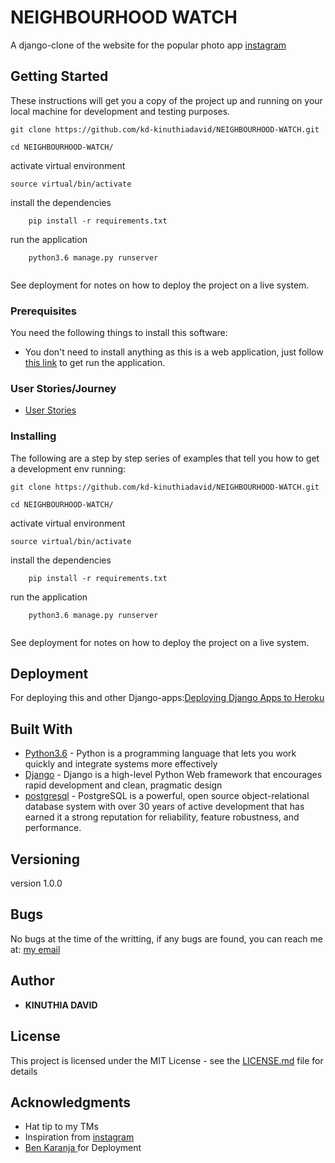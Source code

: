 # NEIGHBOURHOOD WATCH

A django-clone of the website for the popular photo app [instagram](https://www.instagram.com/)
## Getting Started

These instructions will get you a copy of the project up and running on your local machine for development and testing purposes.

```
git clone https://github.com/kd-kinuthiadavid/NEIGHBOURHOOD-WATCH.git
```
```
cd NEIGHBOURHOOD-WATCH/
```
activate virtual environment

  ```
  source virtual/bin/activate
  ```
  
install the dependencies
```
    pip install -r requirements.txt

```
run the application

```
    python3.6 manage.py runserver
    
```
See deployment for notes on how to deploy the project on a live system.

### Prerequisites

You need the following things to install this software:
* You don't need to install anything as this is a web application, just follow [this link](https://kd-neighbourhood-watch.herokuapp.com/) to get run the application.

### User Stories/Journey

* [User Stories](specs.md)

### Installing

The following are a step by step series of examples that tell you how to get a development env running:

```
git clone https://github.com/kd-kinuthiadavid/NEIGHBOURHOOD-WATCH.git
```
```
cd NEIGHBOURHOOD-WATCH/
```
activate virtual environment

  ```
  source virtual/bin/activate
  ```
  
install the dependencies
```
    pip install -r requirements.txt

```
run the application

```
    python3.6 manage.py runserver
    
```
See deployment for notes on how to deploy the project on a live system.


## Deployment

For deploying this and other Django-apps:[Deploying Django Apps to Heroku](https://gist.github.com/Benard18/01e28cfbd911f87c7df8ee33cbdaa593)

## Built With

* [Python3.6](https://www.python.org/) - Python is a programming language that lets you work quickly
and integrate systems more effectively
* [Django](https://www.djangoproject.com/) - Django is a high-level Python Web framework that encourages rapid    development and clean, pragmatic design
* [postgresql](https://www.postgresql.org/) - PostgreSQL is a powerful, open source object-relational database system with over 30 years of active development that has earned it a strong reputation for reliability, feature robustness, and performance.



## Versioning

version 1.0.0

## Bugs

No bugs at the time of the writting, if any bugs are found, you can reach me at:
[my email](kd.kinuthiadavid@gmail.com)

## Author

* **KINUTHIA DAVID**

## License

This project is licensed under the MIT License - see the [LICENSE.md](LICENSE.md) file for details

## Acknowledgments

* Hat tip to my TMs
* Inspiration from [instagram](https://www.instagram.com/)
* [Ben Karanja ](https://gist.github.com/Benard18/01e28cfbd911f87c7df8ee33cbdaa593) for Deployment